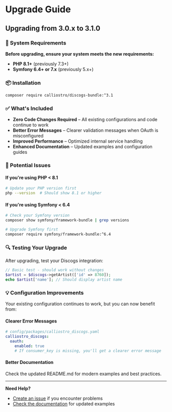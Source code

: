 # Upgrade Guide

## Upgrading from 3.0.x to 3.1.0

### 🔧 System Requirements

**Before upgrading, ensure your system meets the new requirements:**

- **PHP 8.1+** (previously 7.3+)
- **Symfony 6.4+ or 7.x** (previously 5.x+)

### 📦 Installation

```bash
composer require calliostro/discogs-bundle:^3.1
```

### ✅ What's Included

- **Zero Code Changes Required** – All existing configurations and code continue to work
- **Better Error Messages** – Clearer validation messages when OAuth is misconfigured
- **Improved Performance** – Optimized internal service handling
- **Enhanced Documentation** – Updated examples and configuration guides

### 🚨 Potential Issues

#### If you're using PHP < 8.1

```bash
# Update your PHP version first
php --version  # Should show 8.1 or higher
```

#### If you're using Symfony < 6.4

```bash
# Check your Symfony version
composer show symfony/framework-bundle | grep versions

# Upgrade Symfony first
composer require symfony/framework-bundle:^6.4
```

### 🔍 Testing Your Upgrade

After upgrading, test your Discogs integration:

```php
// Basic test - should work without changes
$artist = $discogs->getArtist(['id' => 8760]);
echo $artist['name']; // Should display artist name
```

### 💡 Configuration Improvements

Your existing configuration continues to work, but you can now benefit from:

#### Clearer Error Messages

```yaml
# config/packages/calliostro_discogs.yaml
calliostro_discogs:
  oauth:
    enabled: true
    # If consumer_key is missing, you'll get a clearer error message
```

#### Better Documentation

Check the updated README.md for modern examples and best practices.

---

**Need Help?**

- [Create an issue](https://github.com/calliostro/discogs-bundle/issues) if you encounter problems
- [Check the documentation](https://github.com/calliostro/discogs-bundle#readme) for updated examples
